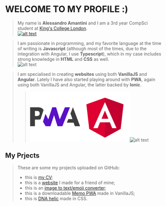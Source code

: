# WELCOME TO MY PROFILE :)
>My name is **Alessandro Amantini** and I am a 3rd year CompSci student at [King's College London](https://www.kcl.ac.uk).<br>
>[<img src="https://www.kcl.ac.uk/SiteElements/2017/images/fallback-1600x900.jpg" alt="alt text" width="300">](https://www.kcl.ac.uk)

>I am passionate in programming, and my favorite language at the time of writing is **Javascript** (although most of the times, due to the integration with Angular, I use **Typescript**), which in my case includes strong knowledge in **HTML** and **CSS** as well.<br>
><img src="https://www.beantech.it/wp-content/uploads/2019/11/htmlcss.jpg" alt="alt text" width="350">

>I am specialised in creating **websites** using both **VanillaJS** and **Angular**. Lately I have also started playing around with **PWA**, again using both VanillaJS and Angular, the latter backed by **Ionic**. <br>
>><img src="https://raw.githubusercontent.com/github/explore/80688e429a7d4ef2fca1e82350fe8e3517d3494d/topics/pwa/pwa.png" alt="alt text" height="160"><img src="https://raw.githubusercontent.com/github/explore/80688e429a7d4ef2fca1e82350fe8e3517d3494d/topics/angular/angular.png" alt="alt text" height="160"><img src="https://secure.meetupstatic.com/photos/event/d/a/3/7/600_477715863.jpeg" alt="alt text" height="160">

## My Prjects
> These are some my projects uploaded on GitHub:
> - this is [my CV](https://amantini1997.github.io/CV-PDFLike/);
> - this is a [website](https://amantini1997.github.io/BassBuddy/) I made for a friend of mine;
> - this is an [image to text/emoji converter](https://amantini1997.github.io/Img2Text/);
> - this is a downloadable [Memo PWA](https://amantini1997.github.io/Memo/) made in VanillaJS;
> - this is [DNA helic](https://amantini1997.github.io/DNAwithCSS/) made in CSS.
